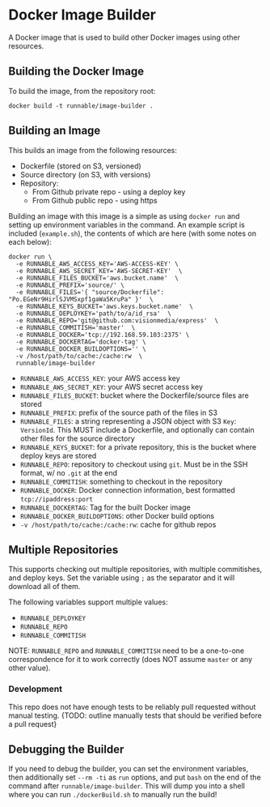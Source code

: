 # Docker Image Builder

A Docker image that is used to build other Docker images using other resources.

## Building the Docker Image

To build the image, from the repository root:

```
docker build -t runnable/image-builder .
```

## Building an Image

This builds an image from the following resources:

- Dockerfile (stored on S3, versioned)
- Source directory (on S3, with versions)
- Repository:
  - From Github private repo - using a deploy key
  - From Github public repo - using https

Building an image with this image is a simple as using `docker run` and setting up environment variables in the command. An example script is included (`example.sh`), the contents of which are here (with some notes on each below):

```
docker run \
  -e RUNNABLE_AWS_ACCESS_KEY='AWS-ACCESS-KEY' \
  -e RUNNABLE_AWS_SECRET_KEY='AWS-SECRET-KEY'  \
  -e RUNNABLE_FILES_BUCKET='aws.bucket.name'  \
  -e RUNNABLE_PREFIX='source/' \
  -e RUNNABLE_FILES='{ "source/Dockerfile": "Po.EGeNr9HirlSJVMSxpf1gaWa5KruPa" }'  \
  -e RUNNABLE_KEYS_BUCKET='aws.keys.bucket.name'  \
  -e RUNNABLE_DEPLOYKEY='path/to/a/id_rsa'  \
  -e RUNNABLE_REPO='git@github.com:visionmedia/express'  \
  -e RUNNABLE_COMMITISH='master'  \
  -e RUNNABLE_DOCKER='tcp://192.168.59.103:2375' \
  -e RUNNABLE_DOCKERTAG='docker-tag' \
  -e RUNNABLE_DOCKER_BUILDOPTIONS='' \
  -v /host/path/to/cache:/cache:rw  \
  runnable/image-builder
```

- `RUNNABLE_AWS_ACCESS_KEY`: your AWS access key
- `RUNNABLE_AWS_SECRET_KEY`: your AWS secret access key
- `RUNNABLE_FILES_BUCKET`: bucket where the Dockerfile/source files are stored
- `RUNNABLE_PREFIX`: prefix of the source path of the files in S3
- `RUNNABLE_FILES`: a string representing a JSON object with S3 `Key`: `VersionId`. This MUST include a Dockerfile, and optionally can contain other files for the source directory
- `RUNNABLE_KEYS_BUCKET`: for a private repository, this is the bucket where deploy keys are stored
- `RUNNABLE_REPO`: repository to checkout using `git`. Must be in the SSH format, w/ no `.git` at the end
- `RUNNABLE_COMMITISH`: something to checkout in the repository
- `RUNNABLE_DOCKER`: Docker connection information, best formatted `tcp://ipaddress:port`
- `RUNNABLE_DOCKERTAG`: Tag for the built Docker image
- `RUNNABLE_DOCKER_BUILDOPTIONS`: other Docker build options
-  `-v /host/path/to/cache:/cache:rw`: cache for github repos

## Multiple Repositories

This supports checking out multiple repositories, with multiple commitishes, and deploy keys. Set the variable using `;` as the separator and it will download all of them.

The following variables support multiple values:

- `RUNNABLE_DEPLOYKEY`
- `RUNNABLE_REPO`
- `RUNNABLE_COMMITISH`

NOTE: `RUNNABLE_REPO` and `RUNNABLE_COMMITISH` need to be a one-to-one correspondence for it to work correctly (does NOT assume `master` or any other value).

### Development

This repo does not have enough tests to be reliably pull requested without manual testing.
{TODO: outline manually tests that should be verified before a pull request}

## Debugging the Builder

If you need to debug the builder, you can set the environment variables, then additionally set `--rm -ti` as `run` options, and put `bash` on the end of the command after `runnable/image-builder`. This will dump you into a shell where you can run `./dockerBuild.sh` to manually run the build!

